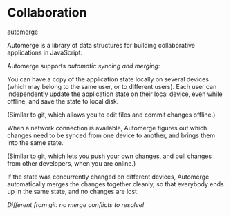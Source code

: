 # Collaboration

[automerge](https://github.com/automerge)

Automerge is a library of data structures for building collaborative applications in JavaScript.

Automerge supports *automatic syncing and merging*:

You can have a copy of the application state locally on several devices (which may belong to the same user, or to different users). Each user can independently update the application state on their local device, even while offline, and save the state to local disk.

(Similar to git, which allows you to edit files and commit changes offline.)

When a network connection is available, Automerge figures out which changes need to be synced from one device to another, and brings them into the same state.

(Similar to git, which lets you push your own changes, and pull changes from other developers, when you are online.)

If the state was concurrently changed on different devices, Automerge automatically merges the changes together cleanly, so that everybody ends up in the same state, and no changes are lost.

*Different from git: no merge conflicts to resolve!*
